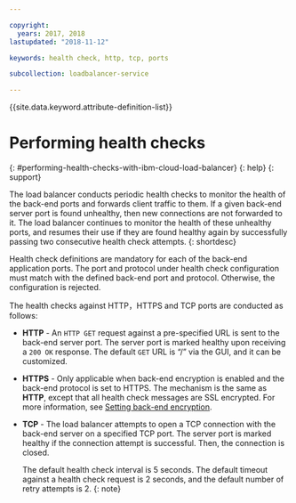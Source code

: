 ```yaml
---

copyright:
  years: 2017, 2018
lastupdated: "2018-11-12"

keywords: health check, http, tcp, ports

subcollection: loadbalancer-service

---
```


{{site.data.keyword.attribute-definition-list}}

# Performing health checks
{: #performing-health-checks-with-ibm-cloud-load-balancer}
{: help}
{: support}

The load balancer conducts periodic health checks to monitor the health of the back-end ports and forwards client traffic to them. If a given back-end server port is found unhealthy, then new connections are not forwarded to it. The load balancer continues to monitor the health of these unhealthy ports, and resumes their use if they are found healthy again by successfully passing two consecutive health check attempts.
{: shortdesc}

Health check definitions are mandatory for each of the back-end application ports. The port and protocol under health check configuration must match with the defined back-end port and protocol. Otherwise, the configuration is rejected.

The health checks against HTTP，HTTPS and TCP ports are conducted as follows:

* **HTTP** - An `HTTP GET` request against a pre-specified URL is sent to the back-end server port. The server port is marked healthy upon receiving a `200 OK` response. The default `GET` URL is “/” via the GUI, and it can be customized.

* **HTTPS** - Only applicable when back-end encryption is enabled and the back-end protocol is set to HTTPS. The mechanism is the same as **HTTP**, except that all health check messages are SSL encrypted. For more information, see [Setting back-end encryption](/docs/loadbalancer-service?topic=loadbalancer-service-setting-backend-encryption).

* **TCP** - The load balancer attempts to open a TCP connection with the back-end server on a specified TCP port. The server port is marked healthy if the connection attempt is successful. Then, the connection is closed.

   The default health check interval is 5 seconds. The default timeout against a health check request is 2 seconds, and the default number of retry attempts is 2.
   {: note}
